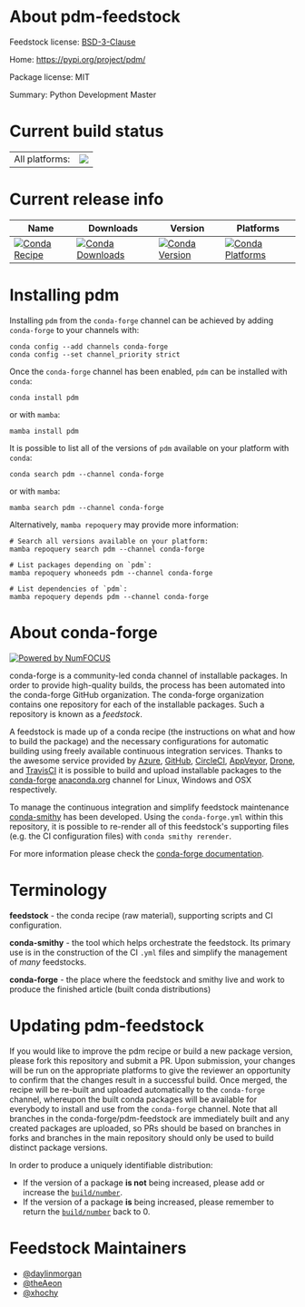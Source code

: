 About pdm-feedstock
===================

Feedstock license: [BSD-3-Clause](https://github.com/conda-forge/pdm-feedstock/blob/main/LICENSE.txt)

Home: https://pypi.org/project/pdm/

Package license: MIT

Summary: Python Development Master

Current build status
====================


<table><tr><td>All platforms:</td>
    <td>
      <a href="https://dev.azure.com/conda-forge/feedstock-builds/_build/latest?definitionId=13979&branchName=main">
        <img src="https://dev.azure.com/conda-forge/feedstock-builds/_apis/build/status/pdm-feedstock?branchName=main">
      </a>
    </td>
  </tr>
</table>

Current release info
====================

| Name | Downloads | Version | Platforms |
| --- | --- | --- | --- |
| [![Conda Recipe](https://img.shields.io/badge/recipe-pdm-green.svg)](https://anaconda.org/conda-forge/pdm) | [![Conda Downloads](https://img.shields.io/conda/dn/conda-forge/pdm.svg)](https://anaconda.org/conda-forge/pdm) | [![Conda Version](https://img.shields.io/conda/vn/conda-forge/pdm.svg)](https://anaconda.org/conda-forge/pdm) | [![Conda Platforms](https://img.shields.io/conda/pn/conda-forge/pdm.svg)](https://anaconda.org/conda-forge/pdm) |

Installing pdm
==============

Installing `pdm` from the `conda-forge` channel can be achieved by adding `conda-forge` to your channels with:

```
conda config --add channels conda-forge
conda config --set channel_priority strict
```

Once the `conda-forge` channel has been enabled, `pdm` can be installed with `conda`:

```
conda install pdm
```

or with `mamba`:

```
mamba install pdm
```

It is possible to list all of the versions of `pdm` available on your platform with `conda`:

```
conda search pdm --channel conda-forge
```

or with `mamba`:

```
mamba search pdm --channel conda-forge
```

Alternatively, `mamba repoquery` may provide more information:

```
# Search all versions available on your platform:
mamba repoquery search pdm --channel conda-forge

# List packages depending on `pdm`:
mamba repoquery whoneeds pdm --channel conda-forge

# List dependencies of `pdm`:
mamba repoquery depends pdm --channel conda-forge
```


About conda-forge
=================

[![Powered by
NumFOCUS](https://img.shields.io/badge/powered%20by-NumFOCUS-orange.svg?style=flat&colorA=E1523D&colorB=007D8A)](https://numfocus.org)

conda-forge is a community-led conda channel of installable packages.
In order to provide high-quality builds, the process has been automated into the
conda-forge GitHub organization. The conda-forge organization contains one repository
for each of the installable packages. Such a repository is known as a *feedstock*.

A feedstock is made up of a conda recipe (the instructions on what and how to build
the package) and the necessary configurations for automatic building using freely
available continuous integration services. Thanks to the awesome service provided by
[Azure](https://azure.microsoft.com/en-us/services/devops/), [GitHub](https://github.com/),
[CircleCI](https://circleci.com/), [AppVeyor](https://www.appveyor.com/),
[Drone](https://cloud.drone.io/welcome), and [TravisCI](https://travis-ci.com/)
it is possible to build and upload installable packages to the
[conda-forge](https://anaconda.org/conda-forge) [anaconda.org](https://anaconda.org/)
channel for Linux, Windows and OSX respectively.

To manage the continuous integration and simplify feedstock maintenance
[conda-smithy](https://github.com/conda-forge/conda-smithy) has been developed.
Using the ``conda-forge.yml`` within this repository, it is possible to re-render all of
this feedstock's supporting files (e.g. the CI configuration files) with ``conda smithy rerender``.

For more information please check the [conda-forge documentation](https://conda-forge.org/docs/).

Terminology
===========

**feedstock** - the conda recipe (raw material), supporting scripts and CI configuration.

**conda-smithy** - the tool which helps orchestrate the feedstock.
                   Its primary use is in the construction of the CI ``.yml`` files
                   and simplify the management of *many* feedstocks.

**conda-forge** - the place where the feedstock and smithy live and work to
                  produce the finished article (built conda distributions)


Updating pdm-feedstock
======================

If you would like to improve the pdm recipe or build a new
package version, please fork this repository and submit a PR. Upon submission,
your changes will be run on the appropriate platforms to give the reviewer an
opportunity to confirm that the changes result in a successful build. Once
merged, the recipe will be re-built and uploaded automatically to the
`conda-forge` channel, whereupon the built conda packages will be available for
everybody to install and use from the `conda-forge` channel.
Note that all branches in the conda-forge/pdm-feedstock are
immediately built and any created packages are uploaded, so PRs should be based
on branches in forks and branches in the main repository should only be used to
build distinct package versions.

In order to produce a uniquely identifiable distribution:
 * If the version of a package **is not** being increased, please add or increase
   the [``build/number``](https://docs.conda.io/projects/conda-build/en/latest/resources/define-metadata.html#build-number-and-string).
 * If the version of a package **is** being increased, please remember to return
   the [``build/number``](https://docs.conda.io/projects/conda-build/en/latest/resources/define-metadata.html#build-number-and-string)
   back to 0.

Feedstock Maintainers
=====================

* [@daylinmorgan](https://github.com/daylinmorgan/)
* [@theAeon](https://github.com/theAeon/)
* [@xhochy](https://github.com/xhochy/)

